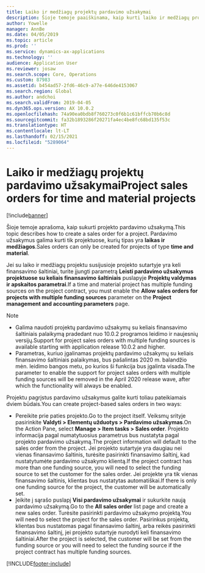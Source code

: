 ```yaml
---
title: Laiko ir medžiagų projektų pardavimo užsakymai
description: Šioje temoje paaiškinama, kaip kurti laiko ir medžiagų projektų projektu pagrįstus pardavimo užsakymus.
author: Yowelle
manager: AnnBe
ms.date: 04/05/2019
ms.topic: article
ms.prod: ''
ms.service: dynamics-ax-applications
ms.technology: ''
audience: Application User
ms.reviewer: josaw
ms.search.scope: Core, Operations
ms.custom: 87983
ms.assetid: b454ad57-2fd6-46c9-a77e-646de4153067
ms.search.region: Global
ms.author: andchoi
ms.search.validFrom: 2019-04-05
ms.dyn365.ops.version: AX 10.0.2
ms.openlocfilehash: 74a90ea0bdb8f760273c0f6b1c61bffcb70b6c8d
ms.sourcegitcommit: fa32b1893286f20271fa4ec4be8fc68bd135f53c
ms.translationtype: HT
ms.contentlocale: lt-LT
ms.lasthandoff: 02/15/2021
ms.locfileid: "5289064"
---
```

# <a name="project-sales-orders-for-time-and-material-projects"></a><span data-ttu-id="201ac-103">Laiko ir medžiagų projektų pardavimo užsakymai</span><span class="sxs-lookup"><span data-stu-id="201ac-103">Project sales orders for time and material projects</span></span>

[!include[banner](../includes/banner.md)]

<span data-ttu-id="201ac-104">Šioje temoje aprašoma, kaip sukurti projekto pardavimo užsakymą.</span><span class="sxs-lookup"><span data-stu-id="201ac-104">This topic describes how to create a sales order for a project.</span></span> <span data-ttu-id="201ac-105">Pardavimo užsakymus galima kurti tik projektuose, kurių tipas yra **laikas ir medžiagos**.</span><span class="sxs-lookup"><span data-stu-id="201ac-105">Sales orders can only be created for projects of type **time and material**.</span></span>

<span data-ttu-id="201ac-106">Jei su laiko ir medžiagų projektu susijusioje projekto sutartyje yra keli finansavimo šaltiniai, turite įjungti parametrą **Leisti pardavimo užsakymus projektuose su keliais finansavimo šaltiniais** puslapyje **Projektų valdymas ir apskaitos parametrai**.</span><span class="sxs-lookup"><span data-stu-id="201ac-106">If a time and material project has multiple funding sources on the project contract, you must enable the **Allow sales orders for projects with multiple funding sources** parameter on the **Project management and accounting parameters** page.</span></span> 

> [!NOTE]
> - <span data-ttu-id="201ac-107">Galima naudoti projektų pardavimo užsakymų su keliais finansavimo šaltiniais palaikymą pradedant nuo 10.0.2 programos leidimo ir naujesnių versijų.</span><span class="sxs-lookup"><span data-stu-id="201ac-107">Support for project sales orders with multiple funding sources is available starting with application release 10.0.2 and higher.</span></span>
> - <span data-ttu-id="201ac-108">Parametras, kuriuo įgalinamas projektų pardavimo užsakymų su keliais finansavimo šaltiniais palaikymas, bus pašalintas 2020 m. balandžio mėn. leidimo bangos metu, po kurios ši funkcija bus įgalinta visada.</span><span class="sxs-lookup"><span data-stu-id="201ac-108">The parameter to enable the support for project sales orders with multiple funding sources will be removed in the April 2020 release wave, after which the functionality will always be enabled.</span></span>

<span data-ttu-id="201ac-109">Projektu pagrįstus pardavimo užsakymus galite kurti toliau pateikiamais dviem būdais.</span><span class="sxs-lookup"><span data-stu-id="201ac-109">You can create project-based sales orders in two ways:</span></span>

- <span data-ttu-id="201ac-110">Pereikite prie paties projekto.</span><span class="sxs-lookup"><span data-stu-id="201ac-110">Go to the project itself.</span></span> <span data-ttu-id="201ac-111">Veiksmų srityje pasirinkite **Valdyti > Elementų užduotys > Pardavimo užsakymas**.</span><span class="sxs-lookup"><span data-stu-id="201ac-111">On the Action Pane, select **Manage > Item tasks > Sales order**.</span></span> <span data-ttu-id="201ac-112">Projekto informacija pagal numatytuosius parametrus bus nustatyta pagal projekto pardavimo užsakymą.</span><span class="sxs-lookup"><span data-stu-id="201ac-112">The project information will default to the sales order from the project.</span></span> <span data-ttu-id="201ac-113">Jei projekto sutartyje yra daugiau nei vienas finansavimo šaltinis, turėsite pasirinkti finansavimo šaltinį, kad nustatytumėte pardavimo užsakymo klientą.</span><span class="sxs-lookup"><span data-stu-id="201ac-113">If the project contract has more than one funding source, you will need to select the funding source to set the customer for the sales order.</span></span> <span data-ttu-id="201ac-114">Jei projekte yra tik vienas finansavimo šaltinis, klientas bus nustatytas automatiškai.</span><span class="sxs-lookup"><span data-stu-id="201ac-114">If there is only one funding source for the project, the customer will be automatically set.</span></span>
- <span data-ttu-id="201ac-115">Įeikite į sąrašo puslapį **Visi pardavimo užsakymai** ir sukurkite naują pardavimo užsakymą.</span><span class="sxs-lookup"><span data-stu-id="201ac-115">Go to the **All sales order** list page and create a new sales order.</span></span> <span data-ttu-id="201ac-116">Turėsite pasirinkti pardavimo užsakymo projektą.</span><span class="sxs-lookup"><span data-stu-id="201ac-116">You will need to select the project for the sales order.</span></span> <span data-ttu-id="201ac-117">Pasirinkus projektą, klientas bus nustatomas pagal finansavimo šaltinį, arba reikės pasirinkti finansavimo šaltinį, jei projekto sutartyje nurodyti keli finansavimo šaltiniai.</span><span class="sxs-lookup"><span data-stu-id="201ac-117">After the project is selected, the customer will be set from the funding source or you will need to select the funding source if the project contract has multiple funding sources.</span></span>



[!INCLUDE[footer-include](../includes/footer-banner.md)]